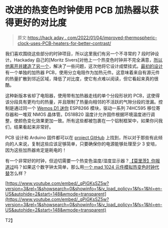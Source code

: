 # 改进的热变色时钟使用 PCB 加热器以获得更好的对比度

> 原文:[https://hack aday . com/2022/01/04/improved-thermospheric-clock-uses-PCB-heaters-for-better-contrast/](https://hackaday.com/2022/01/04/improved-thermochromic-clock-uses-pcb-heaters-for-better-contrast/)

我们喜欢围绕这些部分的时钟项目，所以这里我们有另一个不寻常的 7 段时钟设计。Hackaday 自己的[Moritz Sivers]对他上一个热变色时钟并不完全满意，[所以他离开并建造了另一个](https://www.instructables.com/Thermochromic-Clock-Frame-Version/)，解决了一些问题，这次他将它设计成壁挂式。[最初的设计](https://hackaday.com/2021/06/17/using-heaters-to-display-time/)有一个单独的加热器 PCB，使用分立电阻作为加热元件。这意味着来自有源元件的热量扩散到邻近区域，降低了对比度，使它有点难以阅读，但它看起来真的很酷。

这种新版本省却了电阻器，使用带有加热器走线的单个分段形状的 PCB，这使得该分段具有更均匀的热量，并且限制了热量向相邻的不活跃的气隙分段的泄漏。控制是通过同一个 [Wemos D1 迷你](https://www.wemos.cc/en/latest/d1/d1_mini.html) ESP8266 模块，驱动一系列 74HC595 移位寄存器和一堆双 NMOS 晶体管。DS18B20 温度计允许固件根据环境温度进行调整，使颜色变化效果更加一致。所有这些都被包裹在一个铝制框架中，如果你问我们，结果看起来非常好。

PCB 设计和 Arduino 固件都可以在 [project GitHub](https://github.com/vonsivers/Thermochromic-Clock-Frame) 上找到，所以对于那些有此倾向的人来说，复制这些应该足够简单，只要确保你的电源能够处理至少 3 安培，因为这些加热器肯定是耗电的！

有一个非常好的时钟，但迫切需要一个热变色温度/湿度显示器？[【莫里茨】你报道过](https://hackaday.com/2019/08/19/the-thermochromic-display-you-didnt-know-you-needed/)吗？如果这个数字钟太简单，那么用[一个 mad 1024 元件模拟热变色时钟代替](https://hackaday.com/2020/05/24/matrix-of-resistors-forms-the-hot-hands-behind-this-thermochromic-analog-clock/)怎么样？

 [https://www.youtube.com/embed/_qPiGKsSZ5w?version=3&rel=1&showsearch=0&showinfo=1&iv_load_policy=1&fs=1&hl=en-US&autohide=2&start=148&wmode=transparent](https://www.youtube.com/embed/_qPiGKsSZ5w?version=3&rel=1&showsearch=0&showinfo=1&iv_load_policy=1&fs=1&hl=en-US&autohide=2&start=148&wmode=transparent)

T2】